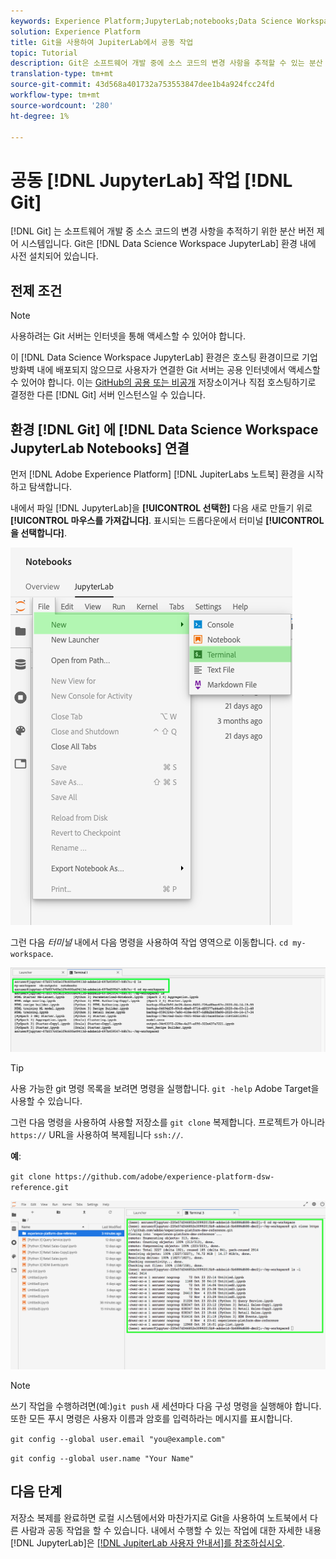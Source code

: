 ```yaml
---
keywords: Experience Platform;JupyterLab;notebooks;Data Science Workspace;popular topics;Git;Github
solution: Experience Platform
title: Git을 사용하여 JupiterLab에서 공동 작업
topic: Tutorial
description: Git은 소프트웨어 개발 중에 소스 코드의 변경 사항을 추적할 수 있는 분산 버전 제어 시스템입니다. Git은 데이터 과학 작업 공간 JupiterLab 환경 내에 사전 설치되어 있습니다.
translation-type: tm+mt
source-git-commit: 43d568a401732a753553847dee1b4a924fcc24fd
workflow-type: tm+mt
source-wordcount: '280'
ht-degree: 1%

---
```



# 공동 [!DNL JupyterLab] 작업 [!DNL Git]

[!DNL Git] 는 소프트웨어 개발 중 소스 코드의 변경 사항을 추적하기 위한 분산 버전 제어 시스템입니다. Git은 [!DNL Data Science Workspace JupyterLab] 환경 내에 사전 설치되어 있습니다.

## 전제 조건

>[!NOTE]
>
> 사용하려는 Git 서버는 인터넷을 통해 액세스할 수 있어야 합니다.

이 [!DNL Data Science Workspace JupyterLab] 환경은 호스팅 환경이므로 기업 방화벽 내에 배포되지 않으므로 사용자가 연결한 Git 서버는 공용 인터넷에서 액세스할 수 있어야 합니다. 이는 [GitHub의 공용 또는 비공개](https://github.com/) 저장소이거나 직접 호스팅하기로 결정한 다른 [!DNL Git] 서버 인스턴스일 수 있습니다.

## 환경 [!DNL Git] 에 [!DNL Data Science Workspace JupyterLab Notebooks] 연결

먼저 [!DNL Adobe Experience Platform] [!DNL JupiterLabs [](https://platform.adobe.com/notebooks/jupyterLab) 노트북] 환경을 시작하고 탐색합니다.

내에서 파일 [!DNL JupyterLab]을 **[!UICONTROL 선택한]** 다음 새로 만들기 위로 **[!UICONTROL 마우스를 가져갑니다]**. 표시되는 드롭다운에서 터미널 **[!UICONTROL 을 선택합니다]**.

![JupiterLab Nav](../images/jupyterlab/tutorials/open-terminal.png)

그런 다음 *터미널* 내에서 다음 명령을 사용하여 작업 영역으로 이동합니다. `cd my-workspace`.

![cd 작업 공간](../images/jupyterlab/tutorials/find-workspace.png)

>[!TIP]
>
> 사용 가능한 git 명령 목록을 보려면 명령을 실행합니다. `git -help` Adobe Target을 사용할 수 있습니다.

그런 다음 명령을 사용하여 사용할 저장소를 `git clone` 복제합니다. 프로젝트가 아니라 `https://` URL을 사용하여 복제됩니다 `ssh://`.

**예**:

`git clone https://github.com/adobe/experience-platform-dsw-reference.git`

![복제](../images/jupyterlab/tutorials/git-collaboration.png)

>[!NOTE]
>
> 쓰기 작업을 수행하려면(예:)`git push` 새 세션마다 다음 구성 명령을 실행해야 합니다. 또한 모든 푸시 명령은 사용자 이름과 암호를 입력하라는 메시지를 표시합니다.
>
>`git config --global user.email "you@example.com"`
>
>`git config --global user.name "Your Name"`

## 다음 단계

저장소 복제를 완료하면 로컬 시스템에서와 마찬가지로 Git을 사용하여 노트북에서 다른 사람과 공동 작업을 할 수 있습니다. 내에서 수행할 수 있는 작업에 대한 자세한 내용 [!DNL JupyterLab]은 [[!DNL JupiterLab 사용자 안내서]를 참조하십시오](./overview.md).
